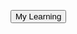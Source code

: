 <html>
<body>

<button type="button" onclick="alert('Hello world!')">My Learning</button>
 
</body>
</html>
